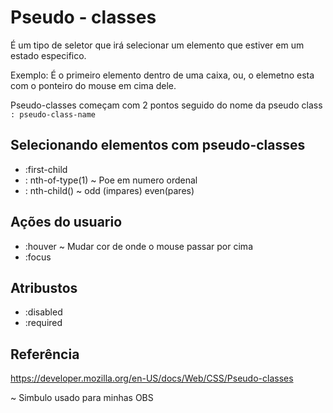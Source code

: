 # Pseudo - classes 

É um tipo de seletor que irá selecionar um elemento que estiver em um estado especifico. 

Exemplo: É o primeiro elemento dentro de uma caixa, ou, o elemetno esta com o ponteiro do mouse em cima dele.

Pseudo-classes começam com 2 pontos seguido do nome da pseudo class
`: pseudo-class-name`

## Selecionando elementos com pseudo-classes 

* :first-child
* : nth-of-type(1) ~ Poe em numero ordenal  
* : nth-child() ~ odd (impares) even(pares)

## Ações do usuario 

* :houver ~ Mudar cor de onde o mouse passar por cima
* :focus 

## Atribustos 

* :disabled
* :required

## Referência 

https://developer.mozilla.org/en-US/docs/Web/CSS/Pseudo-classes

~ Simbulo usado para minhas OBS